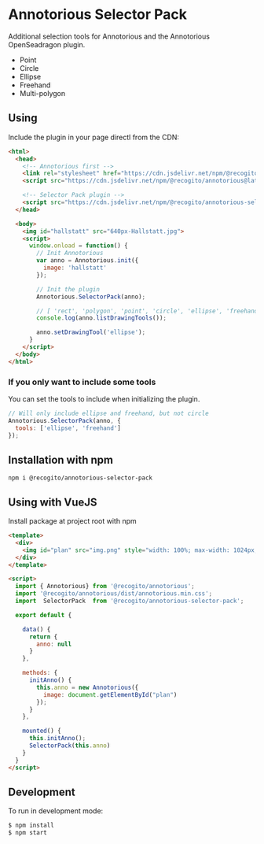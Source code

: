 # Annotorious Selector Pack

Additional selection tools for Annotorious and the Annotorious OpenSeadragon plugin.

- Point
- Circle
- Ellipse
- Freehand
- Multi-polygon

## Using

Include the plugin in your page directl from the CDN:

```html
<html>
  <head>
    <!-- Annotorious first -->
    <link rel="stylesheet" href="https://cdn.jsdelivr.net/npm/@recogito/annotorious@latest/dist/annotorious.min.css">
    <script src="https://cdn.jsdelivr.net/npm/@recogito/annotorious@latest/dist/annotorious.min.js"></script>

    <!-- Selector Pack plugin -->
    <script src="https://cdn.jsdelivr.net/npm/@recogito/annotorious-selector-pack@latest/dist/annotorious-selector-pack.min.js"></script>
  </head>

  <body>
    <img id="hallstatt" src="640px-Hallstatt.jpg">
    <script>
      window.onload = function() {
        // Init Annotorious
        var anno = Annotorious.init({
          image: 'hallstatt'
        });

        // Init the plugin
        Annotorious.SelectorPack(anno);

        // [ 'rect', 'polygon', 'point', 'circle', 'ellipse', 'freehand' ]
        console.log(anno.listDrawingTools());

        anno.setDrawingTool('ellipse');
      }
    </script>
  </body>
</html>
```

### If you only want to include some tools

You can set the tools to include when initializing the plugin.

```js
// Will only include ellipse and freehand, but not circle
Annotorious.SelectorPack(anno, {
  tools: ['ellipse', 'freehand']
});
```
## Installation  with npm
```
npm i @recogito/annotorious-selector-pack

```

## Using with VueJS
Install package at project root with npm

```html
<template>
  <div>
    <img id="plan" src="img.png" style="width: 100%; max-width: 1024px;" />
  </div>
</template>

<script>
  import { Annotorious} from '@recogito/annotorious';
  import '@recogito/annotorious/dist/annotorious.min.css';
  import  SelectorPack  from '@recogito/annotorious-selector-pack';

  export default {

    data() {
      return {
        anno: null
      }
    },

    methods: {
      initAnno() {
        this.anno = new Annotorious({
          image: document.getElementById("plan")
        });
      }
    },

    mounted() {
      this.initAnno();
      SelectorPack(this.anno)
    }
  }
</script>
```




## Development

To run in development mode:

```sh
$ npm install
$ npm start
```
